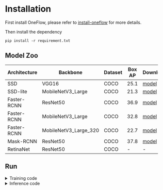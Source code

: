 # Installation
First install OneFlow, please refer to [install-oneflow](https://github.com/Oneflow-Inc/oneflow#install-oneflow) for more details.

Then install the dependency
```Shell
pip install -r requirement.txt
```

## Model Zoo
| Architecture| Backbone |Dataset | Box AP |  Download  |
|-------------|----------|--------|--------|--------------|
| SSD      | VGG16 | COCO |25.1 | [model](https://oneflow-public.oss-cn-beijing.aliyuncs.com/model_zoo/flowvision/detection/ssd/ssd300_vgg16.tar.gz)|
| SSD-lite    | MobileNetV3_Large | COCO |21.3 | [model](https://oneflow-public.oss-cn-beijing.aliyuncs.com/model_zoo/flowvision/detection/ssdlite/ssdlite320_mobilenet_v3_large_coco.tar.gz)|
| Faster-RCNN      | ResNet50 | COCO |36.9 | [model](https://oneflow-public.oss-cn-beijing.aliyuncs.com/model_zoo/flowvision/detection/faster_rcnn/fasterrcnn_resnet50_fpn_coco.tar.gz)|
| Faster-RCNN      | MobileNetV3_Large | COCO |32.8 | [model](https://oneflow-public.oss-cn-beijing.aliyuncs.com/model_zoo/flowvision/detection/faster_rcnn/fasterrcnn_mobilenet_v3_large_fpn.tar.gz)|
| Faster-RCNN      | MobileNetV3_Large_320 | COCO |22.7 | [model](https://oneflow-public.oss-cn-beijing.aliyuncs.com/model_zoo/flowvision/detection/faster_rcnn/fasterrcnn_mobilenet_v3_large_320_fpn.tar.gz)|
| Mask-RCNN      | ResNet50 | COCO |37.8 | [model](https://oneflow-public.oss-cn-beijing.aliyuncs.com/model_zoo/flowvision/detection/mask_rcnn/maskrcnn_resnet50_fpn_coco.tar.gz)|
| RetinaNet    | ResNet50 | COCO |- | -|


## Run
<details>
<summary>Training code</summary>
We take the ssd as an example to show how to train the model.

```Shell
cd cv/detection
bash ssd300_vgg16/train.sh
```
</details>

<details>
<summary>Inference code</summary>
We take the ssd as an example to show how to test the model.

```Shell
cd cv/detection
bash ssd300_vgg16/infer.sh
```
</details>
